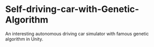 # Self-driving-car-with-Genetic-Algorithm
An interesting autonomous driving car simulator with famous genetic algorithm in Unity. 
